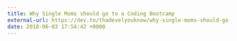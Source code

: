 ```yaml
---
title: Why Single Moms should go to a Coding Bootcamp
external-url: https://dev.to/thadevelyouknow/why-single-moms-should-go-to-a-coding-bootcamp-41fa
date: 2018-06-03 17:54:42 +0000
---
```

